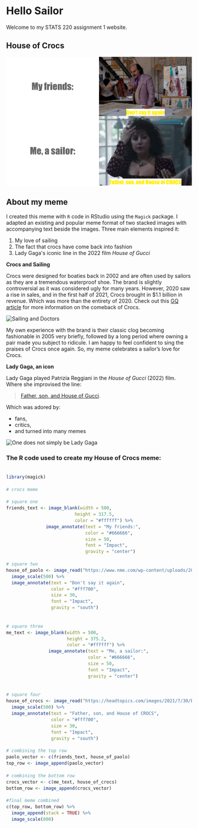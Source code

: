 # Hello Sailor
Welcome to my STATS 220 assignment 1 website. 

## House of Crocs
![House_of_Crocs_Meme](https://github.com/laura-read/stats220/blob/main/House_of_Crocs_meme.png?raw=true)

## About my meme
I created this meme with `R` code in RStudio using the `Magick` package. I adapted an existing and popular meme format of two stacked images with accompanying text beside the images. Three main elements inspired it:

1. My love of sailing
2. The fact that crocs have come back into fashion
3. Lady Gaga's iconic line in the 2022 film *House of Gucci*


**Crocs and Sailing**

Crocs were designed for boaties back in 2002 and are often used by sailors as they are a tremendous waterproof shoe. The brand is slightly controversial as it was considered ugly for many years. However, 2020 saw a rise in sales, and in the first half of 2021, Crocs brought in $1.1 billion in revenue. Which was more than the entirety of 2020. Check out this [GQ article](https://www.gq.com/story/crocs-comeback) for more information on the comeback of Crocs.

![Sailing and Doctors](https://img-9gag-fun.9cache.com/photo/av5Vd3M_460s.jpg)

My own experience with the brand is their classic clog becoming fashionable in 2005 very briefly, followed by a long period where owning a pair made you subject to ridicule. I am happy to feel confident to sing the praises of Crocs once again. So, my meme celebrates a sailor’s love for Crocs.

**Lady Gaga, an icon**

Lady Gaga played Patrizia Reggiani in the *House of Gucci* (2022) film. Where she improvised the line:
> [Father, son, and House of Gucci](https://www.youtube.com/watch?v=aLZYR03aLI0&ab_channel=LadyGagaReactions). 

Which was adored by:
* fans,
* critics, 
* and turned into many memes


![One does not simply be Lady Gaga](https://imageproxy.ifunny.co/crop:x-20,resize:640x,quality:90x75/images/658cce63b161bd45fdea985c9dac635b50d32c693bad8a2ad18349c70b5f3a75_1.jpg)



### The R code used to create my House of Crocs meme:
```r

library(magick)

# crocs meme

# square one
friends_text <- image_blank(width = 500, 
                          height = 317.5, 
                          color = "#ffffff") %>%
               image_annotate(text = "My friends:",
                              color = "#666666",
                              size = 50,
                              font = "Impact",
                              gravity = "center")

# square two
house_of_paolo <- image_read("https://www.nme.com/wp-content/uploads/2021/11/Jared-Leto-in-House-Of-Gucci.jpg") %>%
  image_scale(500) %>%
  image_annotate(text = "Don't say it again",
                 color = "#fff700",
                 size = 30,
                 font = "Impact",
                 gravity = "south")


# square three
me_text <- image_blank(width = 500, 
                       height = 375.2, 
                       color = "#ffffff") %>%
                image_annotate(text = "Me, a sailor:",
                               color = "#666666",
                               size = 50,
                               font = "Impact",
                               gravity = "center")


# square four
house_of_crocs <- image_read("https://headtopics.com/images/2021/7/30/britishvogue/britishvogue-1421037437367857153.webp") %>%
  image_scale(500) %>%
  image_annotate(text = "Father, son, and House of CROCS",
                 color = "#fff700",
                 size = 30,
                 font = "Impact",
                 gravity = "south")

# combining the top row
paolo_vector <- c(friends_text, house_of_paolo)
top_row <- image_append(paolo_vector)

# combining the bottom row
crocs_vector <- c(me_text, house_of_crocs)
bottom_row <- image_append(crocs_vector)

#final meme combined
c(top_row, bottom_row) %>%
  image_append(stack = TRUE) %>%
  image_scale(800)
  
```



